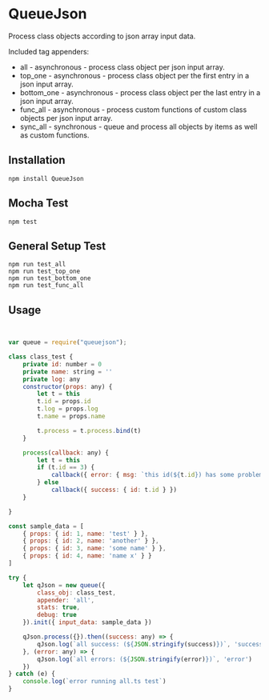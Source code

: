 # QueueJson

Process class objects according to json array input data.

Included tag appenders:

* all - asynchronous - process class object per json input array.
* top_one - asynchronous - process class object per the first entry in a json input array.
* bottom_one - asynchronous - process class object per the last entry in a json input array.
* func_all - asynchronous - process custom functions of custom class objects per json input array.
* sync_all - synchronous - queue and process all objects by items as well as custom functions.

Installation
---------
```
npm install QueueJson 
```

Mocha Test
---------
```
npm test
```

General Setup Test
---------
```
npm run test_all
npm run test_top_one
npm run test_bottom_one
npm run test_func_all

```

Usage
---------
```js


var queue = require("queuejson");

class class_test {
    private id: number = 0
    private name: string = ''
    private log: any
    constructor(props: any) {
        let t = this
        t.id = props.id
        t.log = props.log
        t.name = props.name

        t.process = t.process.bind(t)
    }

    process(callback: any) {
        let t = this
        if (t.id == 3) {
            callback({ error: { msg: `this id(${t.id}) has some problem` } })
        } else
            callback({ success: { id: t.id } })
    }

}

const sample_data = [
    { props: { id: 1, name: 'test' } },
    { props: { id: 2, name: 'another' } },
    { props: { id: 3, name: 'some name' } },
    { props: { id: 4, name: 'name x' } }
]

try {
    let qJson = new queue({
        class_obj: class_test,
        appender: 'all',
        stats: true,
        debug: true
    }).init({ input_data: sample_data })

    qJson.process({}).then((success: any) => {
        qJson.log(`all success: (${JSON.stringify(success)})`, 'success')
    }, (error: any) => {
        qJson.log(`all errors: (${JSON.stringify(error)})`, 'error')
    })
} catch (e) {
    console.log(`error running all.ts test`)
}



```
